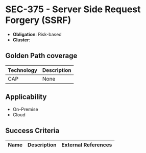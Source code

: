 # SEC-375 - Server Side Request Forgery (SSRF)

- **Obligation**: Risk-based
- **Cluster**: 




## Golden Path coverage

| Technology | Description | 
| ----- | ---------- | 
| CAP | None | |



## Applicability

- On-Premise
- Cloud



## Success Criteria

| Name | Description | External References |
| ----- | ---------- | ------------------- |

